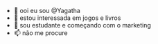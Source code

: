 - 👋 ooi eu sou @Yagatha
- 👀 estou interessada em jogos e livros 
- 🌱 sou estudante e começando com o marketing 
- 📫 não me procure 

<!---
Yagatha/Yagatha is a ✨ special ✨ repository because its `README.md` (this file) appears on your GitHub profile.
You can click the Preview link to take a look at your changes.
--->
